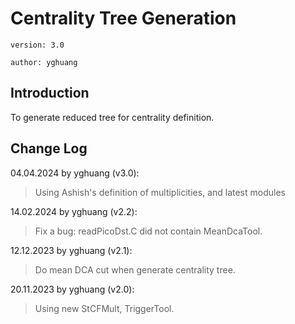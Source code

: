 # Centrality Tree Generation

`version: 3.0`

`author: yghuang`

## Introduction

To generate reduced tree for centrality definition.

## Change Log

04.04.2024 by yghuang (v3.0):

> Using Ashish's definition of multiplicities, and latest modules

14.02.2024 by yghuang (v2.2):

> Fix a bug: readPicoDst.C did not contain MeanDcaTool.

12.12.2023 by yghuang (v2.1):

> Do mean DCA cut when generate centrality tree.

20.11.2023 by yghuang (v2.0):

> Using new StCFMult, TriggerTool.
